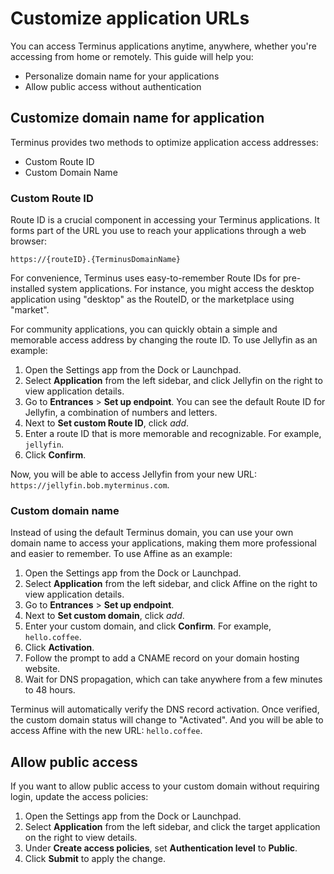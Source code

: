 # Customize application URLs
You can access Terminus applications anytime, anywhere, whether you're accessing from home or remotely. This guide will help you:
- Personalize domain name for your applications
- Allow public access without authentication

## Customize domain name for application

Terminus provides two methods to optimize application access addresses:
* Custom Route ID
* Custom Domain Name

### Custom Route ID
Route ID is a crucial component in accessing your Terminus applications. It forms part of the URL you use to reach your applications through a web browser:

`https://{routeID}.{TerminusDomainName}`

For convenience, Terminus uses easy-to-remember Route IDs for pre-installed system applications. For instance, you might access the desktop application using "desktop" as the RouteID, or the marketplace using "market".

For community applications, you can quickly obtain a simple and memorable access address by changing the route ID. To use Jellyfin as an example:

1. Open the Settings app from the Dock or Launchpad.
2. Select **Application** from the left sidebar, and click Jellyfin on the right to view application details.
3. Go to **Entrances** > **Set up endpoint**. You can see the default Route ID for Jellyfin, a combination of numbers and letters.
4. Next to **Set custom Route ID**, click <i class="material-icons">add</i>.
5. Enter a route ID that is more memorable and recognizable. For example, `jellyfin`.
6. Click **Confirm**.

Now, you will be able to access Jellyfin from your new URL: `https://jellyfin.bob.myterminus.com`.

### Custom domain name
Instead of using the default Terminus domain, you can use your own domain name to access your applications, making them more professional and easier to remember. To use Affine as an example:

1. Open the Settings app from the Dock or Launchpad.
2. Select **Application** from the left sidebar, and click Affine on the right to view application details.
3. Go to **Entrances** > **Set up endpoint**.
4. Next to **Set custom domain**, click <i class="material-icons">add</i>.
5. Enter your custom domain, and click **Confirm**. For example, `hello.coffee`.
6. Click **Activation**.
7. Follow the prompt to add a CNAME record on your domain hosting website.
8. Wait for DNS propagation, which can take anywhere from a few minutes to 48 hours.

Terminus will automatically verify the DNS record activation. Once verified, the custom domain status will change to "Activated". And you will be able to access Affine with the new URL: `hello.coffee`. 

## Allow public access
If you want to allow public access to your custom domain without requiring login, update the access policies:

1. Open the Settings app from the Dock or Launchpad.
2. Select **Application** from the left sidebar, and click the target application on the right to view details.
3. Under **Create access policies**, set **Authentication level** to **Public**.
4. Click **Submit** to apply the change.